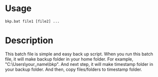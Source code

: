 # Usage

    bkp.bat file1 [file2] ...

# Description

This batch file is simple and easy back up script.
When you run this batch file, it will make backup folder in your home folder.
For example, "C:\Users\your_name\bkp".
And next step, it will make timestamp folder in your backup folder.
And then, copy files/folders to timestamp folder.
